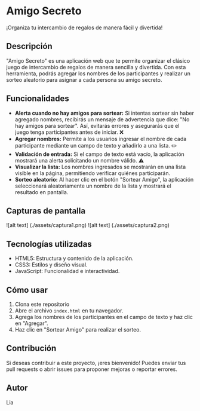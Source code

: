 # Amigo Secreto

¡Organiza tu intercambio de regalos de manera fácil y divertida!

## Descripción

"Amigo Secreto" es una aplicación web que te permite organizar el clásico juego de intercambio de regalos de manera sencilla y divertida. Con esta herramienta, podrás agregar los nombres de los participantes y realizar un sorteo aleatorio para asignar a cada persona su amigo secreto.

## Funcionalidades

* **Alerta cuando no hay amigos para sortear:** Si intentas sortear sin haber agregado nombres, recibirás un mensaje de advertencia que dice: "No hay amigos para sortear". Así, evitarás errores y asegurarás que el juego tenga participantes antes de iniciar. ❌
* **Agregar nombres:** Permite a los usuarios ingresar el nombre de cada participante mediante un campo de texto y añadirlo a una lista. ✏️
* **Validación de entrada:** Si el campo de texto está vacío, la aplicación mostrará una alerta solicitando un nombre válido. ⚠️
* **Visualizar la lista:** Los nombres ingresados se mostrarán en una lista visible en la página, permitiendo verificar quiénes participarán. 
* **Sorteo aleatorio:** Al hacer clic en el botón "Sortear Amigo", la aplicación seleccionará aleatoriamente un nombre de la lista y mostrará el resultado en pantalla. 

## Capturas de pantalla

![alt text] (./assets/captura1.png)
![alt text] (./assets/captura2.png)

## Tecnologías utilizadas

* HTML5: Estructura y contenido de la aplicación.
* CSS3: Estilos y diseño visual.
* JavaScript: Funcionalidad e interactividad.

## Cómo usar

1.  Clona este repositorio
2.  Abre el archivo `index.html` en tu navegador.
3.  Agrega los nombres de los participantes en el campo de texto y haz clic en "Agregar".
4.  Haz clic en "Sortear Amigo" para realizar el sorteo.

## Contribución

Si deseas contribuir a este proyecto, ¡eres bienvenido! Puedes enviar tus pull requests o abrir issues para proponer mejoras o reportar errores.


## Autor

Lia
